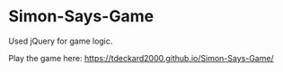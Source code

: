 # Simon-Says-Game
Used jQuery for game logic.

Play the game here: https://tdeckard2000.github.io/Simon-Says-Game/
